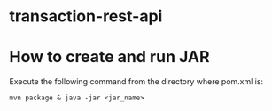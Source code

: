 # transaction-rest-api

How to create and run JAR
=========================

Execute the following command from the directory where pom.xml is:

```mvn package & java -jar <jar_name>```